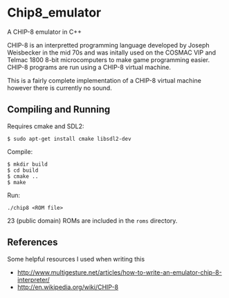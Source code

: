 # Chip8_emulator
A CHIP-8 emulator in C++

CHIP-8 is an interpretted programming language developed by Joseph Weisbecker in the mid 70s and was initally used on the COSMAC VIP and Telmac 1800 8-bit microcomputers to make game programming easier. CHIP-8 programs are run using a CHIP-8 virtual machine.

This is a fairly complete implementation of a CHIP-8 virtual machine however there is currently no sound.

## Compiling and Running

Requires cmake and SDL2:
```
$ sudo apt-get install cmake libsdl2-dev
```

Compile:
```
$ mkdir build
$ cd build
$ cmake ..
$ make
```

Run:
```
./chip8 <ROM file>
```
23 (public domain) ROMs are included in the `roms` directory.

## References
Some helpful resources I used when writing this

- http://www.multigesture.net/articles/how-to-write-an-emulator-chip-8-interpreter/
- http://en.wikipedia.org/wiki/CHIP-8
